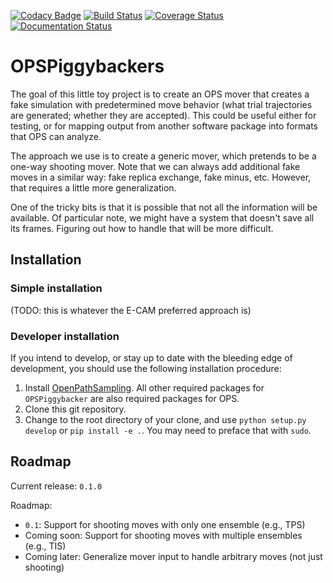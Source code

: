 [![Codacy Badge](https://api.codacy.com/project/badge/Grade/a9fcd475b5694d839e0facc593fe6ffa)](https://www.codacy.com/app/dwhswenson/OPSPiggybacker?utm_source=github.com&utm_medium=referral&utm_content=dwhswenson/OPSPiggybacker&utm_campaign=badger)
[![Build Status](https://travis-ci.org/dwhswenson/OPSPiggybacker.svg?branch=master)](https://travis-ci.org/dwhswenson/OPSPiggybacker)
[![Coverage Status](https://coveralls.io/repos/github/dwhswenson/OPSPiggybacker/badge.svg?branch=master)](https://coveralls.io/github/dwhswenson/OPSPiggybacker?branch=master)
[![Documentation Status](https://readthedocs.org/projects/opspiggybacker/badge/?version=latest)](http://opspiggybacker.readthedocs.io/en/latest/?badge=latest)


# OPSPiggybackers

The goal of this little toy project is to create an OPS mover that creates
a fake simulation with predetermined move behavior (what trial trajectories
are generated; whether they are accepted). This could be useful either for
testing, or for mapping output from another software package into formats
that OPS can analyze.

The approach we use is to create a generic mover, which pretends to be a
one-way shooting mover. Note that we can always add additional fake moves in
a similar way: fake replica exchange, fake minus, etc. However, that
requires a little more generalization.

One of the tricky bits is that it is possible that not all the information
will be available. Of particular note, we might have a system that doesn't
save all its frames. Figuring out how to handle that will be more difficult.


## Installation

### Simple installation

(TODO: this is whatever the E-CAM preferred approach is)

### Developer installation

If you intend to develop, or stay up to date with the bleeding edge of
development, you should use the following installation procedure:

1. Install [OpenPathSampling](http://openpathsampling.org/). All other
   required packages for `OPSPiggybacker` are also required packages for OPS.
2. Clone this git repository.
3. Change to the root directory of your clone, and use `python setup.py
   develop` or `pip install -e .`. You may need to preface that with `sudo`.

## Roadmap

Current release: `0.1.0`

Roadmap:

* `0.1`: Support for shooting moves with only one ensemble (e.g., TPS)
* Coming soon: Support for shooting moves with multiple ensembles (e.g.,
  TIS)
* Coming later: Generalize mover input to handle arbitrary moves (not just
  shooting)

